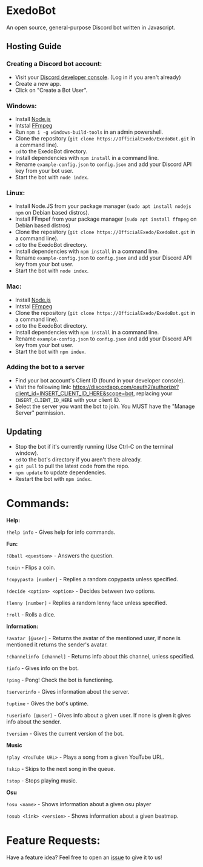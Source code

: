 # ExedoBot
An open source, general-purpose Discord bot written in Javascript.

## Hosting Guide
### Creating a Discord bot account:
- Visit your [Discord developer console](https://discordapp.com/developers/applications/me). (Log in if you aren't already)
- Create a new app.
- Click on "Create a Bot User".

### Windows:
- Install [Node.js](https://nodejs.org/en/)
- Intstal [FFmpeg](https://ffmpeg.org/download.html)
- Run `npm i -g windows-build-tools` in an admin powershell.
- Clone the repository (`git clone https://OfficialExedo/ExedoBot.git` in a command line).
- `cd` to the ExedoBot directory.
- Install dependencies with `npm install` in a command line.
- Rename `example-config.json` to `config.json` and add your Discord API key from your bot user.
- Start the bot with `node index`.

### Linux:
-  Install Node.JS from your package manager (`sudo apt install nodejs npm` on Debian based distros).
- Install FFmpef from your package manager (`sudo apt install ffmpeg` on Debian based distros)
- Clone the repository (`git clone https://OfficialExedo/ExedoBot.git` in a command line).
- `cd` to the ExedoBot directory.
- Install dependencies with `npm install` in a command line.
- Rename `example-config.json` to `config.json` and add your Discord API key from your bot user.
- Start the bot with `node index`.

### Mac:
- Install [Node.js](https://nodejs.org/en/)
- Intstal [FFmpeg](https://ffmpeg.org/download.html)
- Clone the repository (`git clone https://OfficialExedo/ExedoBot.git` in a command line).
- `cd` to the ExedoBot directory.
- Install dependencies with `npm install` in a command line.
- Rename `example-config.json` to `config.json` and add your Discord API key from your bot user.
- Start the bot with `npm index`.

### Adding the bot to a server
- Find your bot account's Client ID (found in your developer console).
- Visit the following link:  https://discordapp.com/oauth2/authorize?client_id=INSERT_CLIENT_ID_HERE&scope=bot, replacing your `INSERT_CLIENT_ID_HERE` with your client ID.
 - Select the server you want the bot to join. You MUST have the "Manage Server" permission.
 
 ## Updating
 - Stop the bot if it's currently running (Use Ctrl-C on the terminal window).
 - `cd` to the bot's directory if you aren't there already.
 - `git pull` to pull the latest code from the repo.
 - `npm update` to update dependencies.
 - Restart the bot with `npm index`.
 
 # Commands:
 **Help:**
 
 `!help info` - Gives help for info commands.

 **Fun:**

`!8ball <question>` - Answers the question.

`!coin` - Flips a coin.

`!copypasta [number]` - Replies a random copypasta unless specified.

`!decide <option> <option>` - Decides between two options.
 
`!lenny [number]` - Replies a random lenny face unless specified.

`!roll` - Rolls a dice.
 
**Information:**

`!avatar [@user]` - Returns the avatar of the mentioned user, if none is mentioned it returns the sender's avatar.

`!channelinfo [channel]` - Returns info about this channel, unless specified.

`!info` - Gives info on the bot.

`!ping` - Pong! Check the bot is functioning.

`!serverinfo` - Gives information about the server.

`!uptime` - Gives the bot's uptime.

`!userinfo [@user]` - Gives info about a given user. If none is given it gives info about the sender.

`!version` - Gives the current version of the bot.

**Music**

`!play <YouTube URL>` - Plays a song from a given YouTube URL.

`!skip` - Skips to the next song in the queue.

`!stop` - Stops playing music.

**Osu**

`!osu <name>` - Shows information about a given osu player

`!osub <link> <version>` - Shows information about a given beatmap.


# Feature Requests:
Have a feature idea? Feel free to open an [issue](https://github.com/OfficialExedo/ExedoBot/issues) to give it to us!

